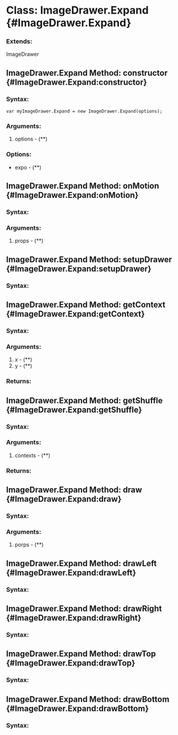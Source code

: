 Class: ImageDrawer.Expand {#ImageDrawer.Expand}
===============================================

### Extends:

ImageDrawer




ImageDrawer.Expand Method: constructor {#ImageDrawer.Expand:constructor}
-------------------------------------------------------------------------


### Syntax:

	var myImageDrawer.Expand = new ImageDrawer.Expand(options);

### Arguments:

1. options - (**)

### Options:

* expo - (**)


ImageDrawer.Expand Method: onMotion {#ImageDrawer.Expand:onMotion}
-------------------------------------------------------------------


### Syntax:



### Arguments:

1. props - (**)


ImageDrawer.Expand Method: setupDrawer {#ImageDrawer.Expand:setupDrawer}
-------------------------------------------------------------------------


### Syntax:




ImageDrawer.Expand Method: getContext {#ImageDrawer.Expand:getContext}
-----------------------------------------------------------------------


### Syntax:



### Arguments:

1. x - (**)
2. y - (**)

### Returns:





ImageDrawer.Expand Method: getShuffle {#ImageDrawer.Expand:getShuffle}
-----------------------------------------------------------------------


### Syntax:



### Arguments:

1. contexts - (**)

### Returns:





ImageDrawer.Expand Method: draw {#ImageDrawer.Expand:draw}
-----------------------------------------------------------


### Syntax:



### Arguments:

1. porps - (**)


ImageDrawer.Expand Method: drawLeft {#ImageDrawer.Expand:drawLeft}
-------------------------------------------------------------------


### Syntax:




ImageDrawer.Expand Method: drawRight {#ImageDrawer.Expand:drawRight}
---------------------------------------------------------------------


### Syntax:




ImageDrawer.Expand Method: drawTop {#ImageDrawer.Expand:drawTop}
-----------------------------------------------------------------


### Syntax:




ImageDrawer.Expand Method: drawBottom {#ImageDrawer.Expand:drawBottom}
-----------------------------------------------------------------------


### Syntax:



